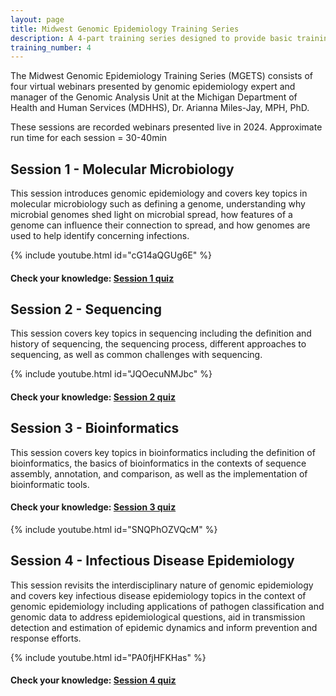 ```yaml
---
layout: page
title: Midwest Genomic Epidemiology Training Series
description: A 4-part training series designed to provide basic training on the fundamental topics that underly genomic epidemiology while tying these topics to real world applications.
training_number: 4
---
```


The Midwest Genomic Epidemiology Training Series (MGETS) consists of four virtual webinars presented by genomic epidemiology expert and manager of the Genomic Analysis Unit at the Michigan Department of Health and Human Services (MDHHS), Dr. Arianna Miles-Jay, MPH, PhD.

These sessions are recorded webinars presented live in 2024. Approximate run time for each session = 30-40min

## Session 1 - Molecular Microbiology
This session introduces genomic epidemiology and covers key topics in molecular microbiology such as defining a genome, understanding why microbial genomes shed light on microbial spread, how features of a genome can influence their connection to spread, and how genomes are used to help identify concerning infections.

{% include youtube.html id="cG14aQGUg6E" %}

#### Check your knowledge: [Session 1 quiz](https://forms.office.com/g/whXSTR2j4y)

## Session 2 - Sequencing
This session covers key topics in sequencing including the definition and history of sequencing, the sequencing process, different approaches to sequencing, as well as common challenges with sequencing.

{% include youtube.html id="JQOecuNMJbc" %}

#### Check your knowledge: [Session 2 quiz](https://forms.office.com/g/HjWXwbVErv)

## Session 3 - Bioinformatics
This session covers key topics in bioinformatics including the definition of bioinformatics, the basics of bioinformatics in the contexts of sequence assembly, annotation, and comparison, as well as the implementation of bioinformatic tools.

#### Check your knowledge: [Session 3 quiz](https://forms.office.com/g/483a6XBUBu)

{% include youtube.html id="SNQPhOZVQcM" %}

## Session 4 - Infectious Disease Epidemiology
This session revisits the interdisciplinary nature of genomic epidemiology and covers key infectious disease epidemiology topics in the context of genomic epidemiology including applications of pathogen classification and genomic data to address epidemiological questions, aid in transmission detection and estimation of epidemic dynamics and inform prevention and response efforts.

{% include youtube.html id="PA0fjHFKHas" %}

#### Check your knowledge: [Session 4 quiz](https://forms.office.com/g/LjuEzdkVSq)
